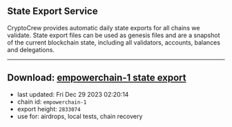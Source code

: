 ## State Export Service
CryptoCrew provides automatic daily state exports for all chains we validate. State export files can be used as genesis files and are a snapshot of the current blockchain state, including all validators, accounts, balances and delegations.

---
**Download: [empowerchain-1 state export](https://dl.ccvalidators.com/SERVICE/empowerchain/empowerchain-1_export_2833074.json)**
---

- last updated: Fri Dec 29 2023 02:20:14
- chain id: `empowerchain-1`
- export height: `2833074`
- use for: airdrops, local tests, chain recovery
